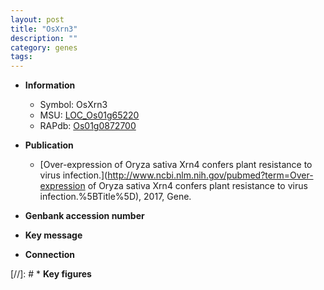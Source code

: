 ```yaml
---
layout: post
title: "OsXrn3"
description: ""
category: genes
tags: 
---
```


* **Information**  
    + Symbol: OsXrn3  
    + MSU: [LOC_Os01g65220](http://rice.uga.edu/cgi-bin/ORF_infopage.cgi?orf=LOC_Os01g65220)  
    + RAPdb: [Os01g0872700](http://rapdb.dna.affrc.go.jp/viewer/gbrowse_details/irgsp1?name=Os01g0872700)  

* **Publication**  
    + [Over-expression of Oryza sativa Xrn4 confers plant resistance to virus infection.](http://www.ncbi.nlm.nih.gov/pubmed?term=Over-expression of Oryza sativa Xrn4 confers plant resistance to virus infection.%5BTitle%5D), 2017, Gene.

* **Genbank accession number**  

* **Key message**  

* **Connection**  

[//]: # * **Key figures**  


